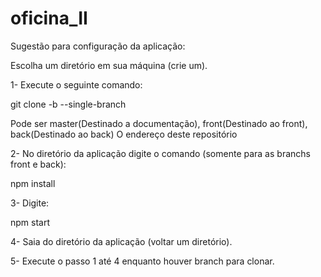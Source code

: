 # oficina_II

Sugestão para configuração da aplicação:

Escolha um diretório em sua máquina (crie um).

1- Execute o seguinte comando:

git clone -b <branch> --single-branch <url>

<branch> Pode ser master(Destinado a documentação), front(Destinado ao front), back(Destinado ao back)
<url> O endereço deste repositório

2- No diretório da aplicação digite o comando (somente para as branchs front e back):

npm install

3- Digite:

npm start

4- Saia do diretório da aplicação (voltar um diretório).

5- Execute o passo 1 até 4 enquanto houver branch para clonar.





